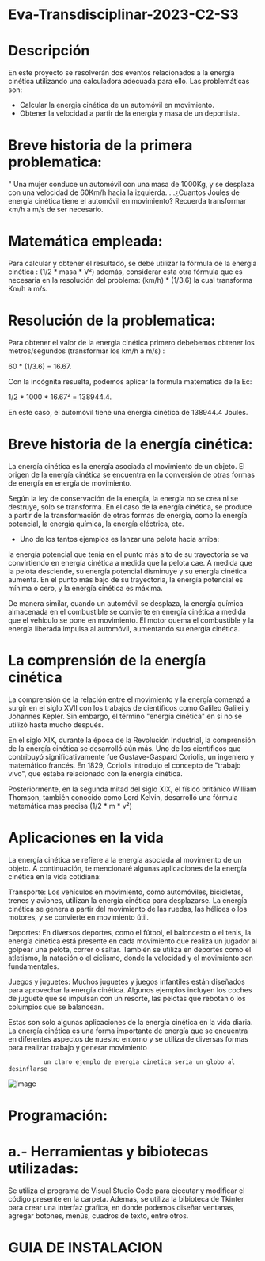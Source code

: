 # Eva-Transdisciplinar-2023-C2-S3


# Descripción 


En este proyecto se resolverán dos eventos relacionados a la energía cinética utilizando 
una calculadora adecuada para ello. Las problemáticas son:

* Calcular la energia cinética de un automóvil en movimiento.
* Obtener la velocidad a partir de la energía y masa de un deportista.

# Breve historia de la primera problematica: 

" Una mujer conduce un automóvil con una masa de 1000Kg, y se desplaza con una velocidad de
60Km/h hacia la izquierda. . .¿Cuantos Joules de energía cinética tiene el automóvil en movimiento?
Recuerda transformar km/h a m/s de ser necesario. 

# Matemática empleada: 

Para calcular y obtener el resultado, se debe utilizar la fórmula de la energia cinética : (1/2 * masa * V²)
además, considerar esta otra fórmula que es necesaria en la resolución del problema:  (km/h) * (1/3.6) la cual
transforma Km/h a m/s.

# Resolución de la problematica:

Para obtener el valor de la energia cinética primero debebemos obtener los metros/segundos (transformar los km/h a m/s) :

60 * (1/3.6) = 16.67.

Con la incógnita resuelta, podemos aplicar la formula matematica de la Ec:

1/2 * 1000 * 16.67² = 138944.4.

En este caso, el automóvil tiene una energia cinética de 138944.4 Joules.


# Breve historia de la energía cinética:

La energía cinética es la energía asociada al movimiento de un objeto.
El origen de la energía cinética se encuentra en la conversión de otras formas de energía en energía de movimiento.

Según la ley de conservación de la energía, la energía no se crea ni se destruye, solo se transforma.
En el caso de la energía cinética, se produce a partir de la transformación de otras formas de energía,
como la energía potencial, la energía química, la energía eléctrica, etc.

* Uno de los tantos ejemplos es lanzar una pelota hacia arriba:

la energía potencial que tenía en el punto más alto de su trayectoria se va convirtiendo en energía cinética a medida que la pelota cae.
A medida que la pelota desciende, su energía potencial disminuye y su energía cinética aumenta. En el punto más bajo de su trayectoria,
la energía potencial es mínima o cero, y la energía cinética es máxima.

De manera similar, cuando un automóvil se desplaza, la energía química almacenada en el combustible se convierte en energía cinética a 
medida que el vehículo se pone en movimiento. El motor quema el combustible y la energía liberada impulsa al automóvil, aumentando su 
energía cinética.

# La comprensión de la energía cinética

La comprensión de la relación entre el movimiento y la energía comenzó a surgir en el siglo XVII con los trabajos de científicos como Galileo Galilei y Johannes Kepler. 
Sin embargo, el término "energía cinética" en sí no se utilizó hasta mucho después.

En el siglo XIX, durante la época de la Revolución Industrial, la comprensión de la energía cinética se desarrolló aún más.
Uno de los científicos que contribuyó significativamente fue Gustave-Gaspard Coriolis, un ingeniero y matemático francés.
En 1829, Coriolis introdujo el concepto de "trabajo vivo", que estaba relacionado con la energía cinética.

Posteriormente, en la segunda mitad del siglo XIX, el físico británico William Thomson, también conocido como Lord Kelvin, 
desarrolló una fórmula matemática mas precisa (1/2 * m * v²)



# Aplicaciones en la vida 
La energía cinética se refiere a la energía asociada al movimiento de un objeto. A continuación, te mencionaré algunas aplicaciones de la energía cinética en la vida cotidiana:

Transporte: Los vehículos en movimiento, como automóviles, bicicletas, trenes y aviones, utilizan la energía cinética para desplazarse. La energía cinética se genera a partir del movimiento de las ruedas, las hélices o los motores, y se convierte en movimiento útil.

Deportes: En diversos deportes, como el fútbol, el baloncesto o el tenis, la energía cinética está presente en cada movimiento que realiza un jugador al golpear una pelota, correr o saltar. También se utiliza en deportes como el atletismo, la natación o el ciclismo, donde la velocidad y el movimiento son fundamentales.

Juegos y juguetes: Muchos juguetes y juegos infantiles están diseñados para aprovechar la energía cinética. Algunos ejemplos incluyen los coches de juguete que se impulsan con un resorte, las pelotas que rebotan o los columpios que se balancean.

Estas son solo algunas aplicaciones de la energía cinética en la vida diaria. La energía cinética es una forma importante de energía que se encuentra en diferentes aspectos de nuestro entorno y se utiliza de diversas formas para realizar trabajo y generar movimiento

              un claro ejemplo de energia cinetica seria un globo al  desinflarse

![image](https://github.com/benjamingormazc/Eva-Transdisciplinar-2023-C2-S3/assets/134818819/cf7fd077-48fe-4cd4-845f-7270af6570dc)

# Programación: 

# a.- Herramientas y bibiotecas utilizadas:

Se utiliza el programa de Visual Studio Code para ejecutar y modificar el código presente en la carpeta.
Ademas, se utiliza la bibioteca de Tkinter para crear una interfaz grafica, en donde podemos diseñar ventanas,
agregar botones, menús, cuadros de texto, entre otros.




# GUIA DE INSTALACION
